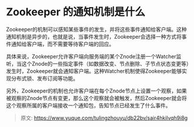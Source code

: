# Zookeeper 的通知机制是什么

Zookeeper的机制可以感知某些事件的发生，并将这些事件通知给客户端。这种通知机制是异步的，也就是说，当事件发生时，Zookeeper会选择一种方式将事件通知给客户端，而不需要等待客户端的回应。

具体来说，Zookeeper允许客户端向服务端的某个Znode注册一个Watcher监听，当这个Znode的一些指定事件（如数据改变、节点删除、子节点状态变更等）发生时，Zookeeper就会通知客户端。这种Watcher机制使得Zookeeper能够实现分布式锁、发布订阅等功能。

另外，Zookeeper的机制也允许客户端在每个Znode节点上设置一个观察，如果被观察的Znode节点有变更，那么这个观察就会被触发，然后Zookeeper就会将这个观察所属的客户端接收一个通知包，告知节点已经发生了什么事件。



> 原文: <https://www.yuque.com/tulingzhouyu/db22bv/sair4hkilvqh9i8g>